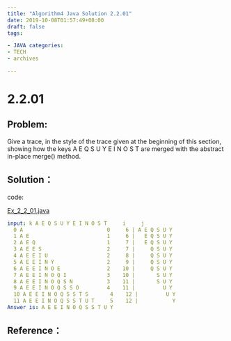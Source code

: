 ```yaml
---
title: "Algorithm4 Java Solution 2.2.01"
date: 2019-10-08T01:57:49+08:00
draft: false
tags:

- JAVA categories:
- TECH
- archives

---
```


# 2.2.01

## Problem:

Give a trace, in the style of the trace given at the beginning of this section, showing how the keys
A E Q S U Y E I N O S T are merged with the abstract in-place merge() method.

## Solution：

code:

[Ex_2_2_01.java](./Ex_2_2_01.java)

```yaml
input: k A E Q S U Y E I N O S T     i     j
  0 A                           0     6 | A E Q S U Y                         E I N O S T
  1 A E                         1     6 |   E Q S U Y                         E I N O S T
  2 A E Q                       1     7 |   E Q S U Y                           I N O S T
  3 A E E S                     2     7 |     Q S U Y                           I N O S T
  4 A E E I U                   2     8 |     Q S U Y                             N O S T
  5 A E E I N Y                 2     9 |     Q S U Y                               O S T
  6 A E E I N O E               2    10 |     Q S U Y                                 S T
  7 A E E I N O Q I             3    10 |       S U Y                                 S T
  8 A E E I N O Q S N           3    11 |       S U Y                                   T
  9 A E E I N O Q S S O         4    11 |         U Y                                   T
  10 A E E I N O Q S S T S       4    12 |         U Y
  11 A E E I N O Q S S T U T     5    12 |           Y
Answer is: A E E I N O Q S S T U Y 
```

## Reference：


